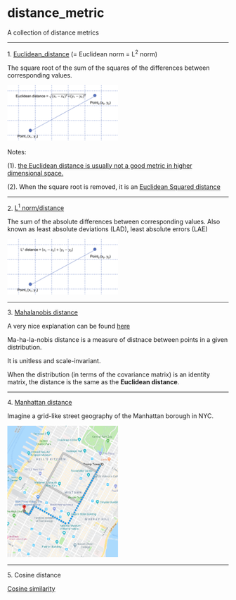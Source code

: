 # distance_metric
A collection of distance metrics

<hr>
1. <a href="https://en.wikipedia.org/wiki/Euclidean_distance">Euclidean_distance</a> (= Euclidean norm = L<sup>2</sup> norm)

The square root of the sum of the squares of the differences between corresponding values.

<img src="./images/Euclidean_distance.png" width="50%" />

Notes:

(1). <a href="https://stats.stackexchange.com/questions/99171/why-is-euclidean-distance-not-a-good-metric-in-high-dimensions">the Euclidean distance is usually not a good metric in higher dimensional space.</a>

(2). When the square root is removed, it is an <a href="http://www.improvedoutcomes.com/docs/WebSiteDocs/Clustering/Clustering_Parameters/Euclidean_and_Euclidean_Squared_Distance_Metrics.htm">Euclidean Squared distance</a>

<hr>
2. <a href="https://en.wikipedia.org/wiki/Least_absolute_deviations">L<sup>1</sup> norm/distance</a>

The sum of the absolute differences between corresponding values.
Also known as least absolute deviations (LAD), least absolute errors (LAE)

<img src="./images/L1_distance.png" width="50%" />

<hr>
3. <a href="https://en.wikipedia.org/wiki/Mahalanobis_distance">Mahalanobis distance</a>

A very nice explanation can be found <a href="https://stats.stackexchange.com/questions/62092/bottom-to-top-explanation-of-the-mahalanobis-distance">here</a><br>

Ma-ha-la-nobis distance is a measure of distnace between points in a given distribution.

It is unitless and scale-invariant.

When the distribution (in terms of the covariance matrix) is an identity matrix, the distance is the same as the **Euclidean distance**.

<hr>
4. <a href="https://en.wiktionary.org/wiki/Manhattan_distance">Manhattan distance</a>

Imagine a grid-like street geography of the Manhattan borough in NYC.

<img src="./images/Manhattan_distance.png" width="50%" />

<hr>
5. Cosine distance

<a href="https://cmry.github.io/notes/euclidean-v-cosine">Cosine similarity</a>

